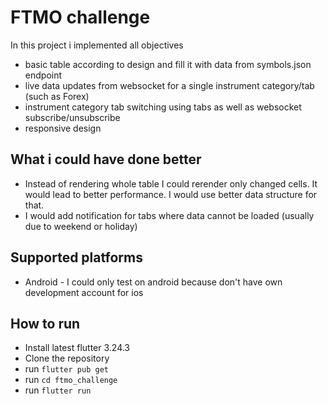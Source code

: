# FTMO challenge

In this project i implemented all objectives

-  basic table according to design and fill it with data from symbols.json
   endpoint
-  live data updates from websocket for a single instrument category/tab
   (such as Forex)
- instrument category tab switching using tabs as well as websocket
  subscribe/unsubscribe
- responsive design


## What i could have done better
- Instead of rendering whole table I could rerender only changed cells. It would lead to better performance. I would use better data structure for that.
- I would add notification for tabs where data cannot be loaded (usually due to weekend or holiday)

## Supported platforms
- Android - I could only test on android because don't have own development account for ios 

## How to run
- Install latest flutter 3.24.3
- Clone the repository
- run `flutter pub get`
- run `cd ftmo_challenge`
- run `flutter run`
